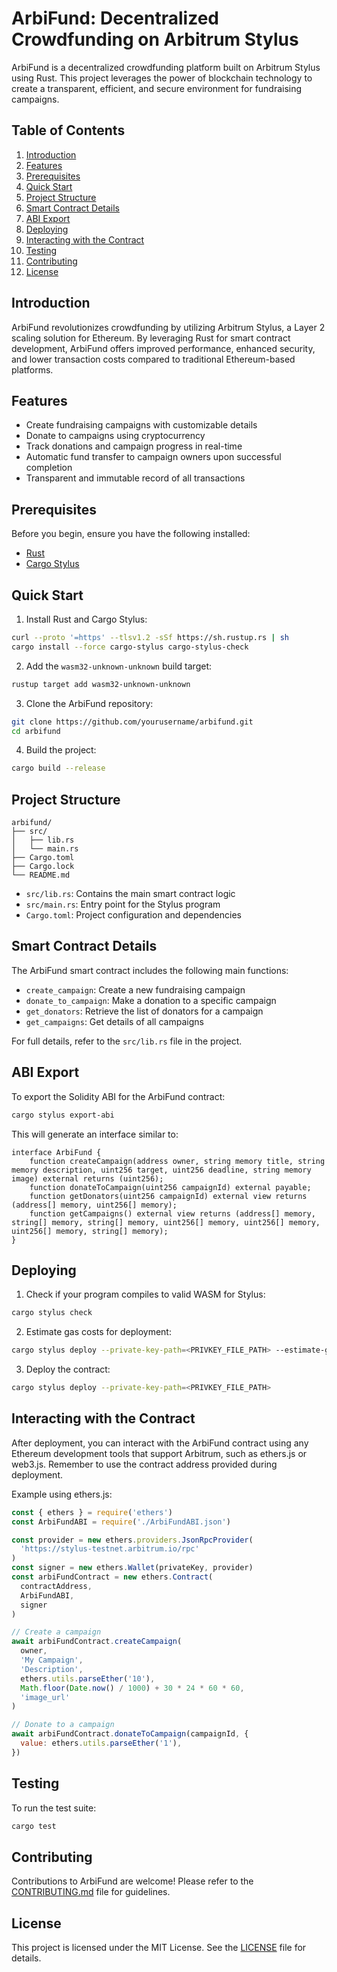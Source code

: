 # ArbiFund: Decentralized Crowdfunding on Arbitrum Stylus

ArbiFund is a decentralized crowdfunding platform built on Arbitrum Stylus using Rust. This project leverages the power of blockchain technology to create a transparent, efficient, and secure environment for fundraising campaigns.

## Table of Contents

1. [Introduction](#introduction)
2. [Features](#features)
3. [Prerequisites](#prerequisites)
4. [Quick Start](#quick-start)
5. [Project Structure](#project-structure)
6. [Smart Contract Details](#smart-contract-details)
7. [ABI Export](#abi-export)
8. [Deploying](#deploying)
9. [Interacting with the Contract](#interacting-with-the-contract)
10. [Testing](#testing)
11. [Contributing](#contributing)
12. [License](#license)

## Introduction

ArbiFund revolutionizes crowdfunding by utilizing Arbitrum Stylus, a Layer 2 scaling solution for Ethereum. By leveraging Rust for smart contract development, ArbiFund offers improved performance, enhanced security, and lower transaction costs compared to traditional Ethereum-based platforms.

## Features

- Create fundraising campaigns with customizable details
- Donate to campaigns using cryptocurrency
- Track donations and campaign progress in real-time
- Automatic fund transfer to campaign owners upon successful completion
- Transparent and immutable record of all transactions

## Prerequisites

Before you begin, ensure you have the following installed:

- [Rust](https://www.rust-lang.org/tools/install)
- [Cargo Stylus](https://github.com/OffchainLabs/cargo-stylus)

## Quick Start

1. Install Rust and Cargo Stylus:

```bash
curl --proto '=https' --tlsv1.2 -sSf https://sh.rustup.rs | sh
cargo install --force cargo-stylus cargo-stylus-check
```

2. Add the `wasm32-unknown-unknown` build target:

```bash
rustup target add wasm32-unknown-unknown
```

3. Clone the ArbiFund repository:

```bash
git clone https://github.com/yourusername/arbifund.git
cd arbifund
```

4. Build the project:

```bash
cargo build --release
```

## Project Structure

```
arbifund/
├── src/
│   ├── lib.rs
│   └── main.rs
├── Cargo.toml
├── Cargo.lock
└── README.md
```

- `src/lib.rs`: Contains the main smart contract logic
- `src/main.rs`: Entry point for the Stylus program
- `Cargo.toml`: Project configuration and dependencies

## Smart Contract Details

The ArbiFund smart contract includes the following main functions:

- `create_campaign`: Create a new fundraising campaign
- `donate_to_campaign`: Make a donation to a specific campaign
- `get_donators`: Retrieve the list of donators for a campaign
- `get_campaigns`: Get details of all campaigns

For full details, refer to the `src/lib.rs` file in the project.

## ABI Export

To export the Solidity ABI for the ArbiFund contract:

```bash
cargo stylus export-abi
```

This will generate an interface similar to:

```solidity
interface ArbiFund {
    function createCampaign(address owner, string memory title, string memory description, uint256 target, uint256 deadline, string memory image) external returns (uint256);
    function donateToCampaign(uint256 campaignId) external payable;
    function getDonators(uint256 campaignId) external view returns (address[] memory, uint256[] memory);
    function getCampaigns() external view returns (address[] memory, string[] memory, string[] memory, uint256[] memory, uint256[] memory, uint256[] memory, string[] memory);
}
```

## Deploying

1. Check if your program compiles to valid WASM for Stylus:

```bash
cargo stylus check
```

2. Estimate gas costs for deployment:

```bash
cargo stylus deploy --private-key-path=<PRIVKEY_FILE_PATH> --estimate-gas
```

3. Deploy the contract:

```bash
cargo stylus deploy --private-key-path=<PRIVKEY_FILE_PATH>
```

## Interacting with the Contract

After deployment, you can interact with the ArbiFund contract using any Ethereum development tools that support Arbitrum, such as ethers.js or web3.js. Remember to use the contract address provided during deployment.

Example using ethers.js:

```javascript
const { ethers } = require('ethers')
const ArbiFundABI = require('./ArbiFundABI.json')

const provider = new ethers.providers.JsonRpcProvider(
  'https://stylus-testnet.arbitrum.io/rpc'
)
const signer = new ethers.Wallet(privateKey, provider)
const arbiFundContract = new ethers.Contract(
  contractAddress,
  ArbiFundABI,
  signer
)

// Create a campaign
await arbiFundContract.createCampaign(
  owner,
  'My Campaign',
  'Description',
  ethers.utils.parseEther('10'),
  Math.floor(Date.now() / 1000) + 30 * 24 * 60 * 60,
  'image_url'
)

// Donate to a campaign
await arbiFundContract.donateToCampaign(campaignId, {
  value: ethers.utils.parseEther('1'),
})
```

## Testing

To run the test suite:

```bash
cargo test
```

## Contributing

Contributions to ArbiFund are welcome! Please refer to the [CONTRIBUTING.md](CONTRIBUTING.md) file for guidelines.

## License

This project is licensed under the MIT License. See the [LICENSE](LICENSE) file for details.
